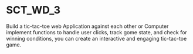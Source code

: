 # SCT_WD_3
Build a tic-tac-toe web Application against each other or Computer  implement functions to handle user clicks, track gome state, and check for winning conditions, you can create an interactive and engaging tic-tac-toe game.
